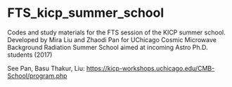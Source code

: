 # FTS_kicp_summer_school
Codes and study materials for the FTS session of the KICP summer school.
Developed by Mira Liu and Zhaodi Pan for UChicago Cosmic Microwave Background Radiation Summer School aimed at incoming Astro Ph.D. students (2017)

See Pan, Basu Thakur, Liu: https://kicp-workshops.uchicago.edu/CMB-School/program.php
